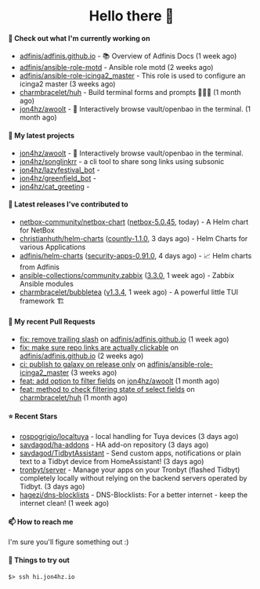 <h1 align=center>Hello there 👋</h1>

#### 👷 Check out what I'm currently working on

- [adfinis/adfinis.github.io](https://github.com/adfinis/adfinis.github.io) - 📚️ Overview of Adfinis Docs (1 week ago)
- [adfinis/ansible-role-motd](https://github.com/adfinis/ansible-role-motd) - Ansible role motd (2 weeks ago)
- [adfinis/ansible-role-icinga2_master](https://github.com/adfinis/ansible-role-icinga2_master) - This role is used to configure an icinga2 master (3 weeks ago)
- [charmbracelet/huh](https://github.com/charmbracelet/huh) - Build terminal forms and prompts 🤷🏻‍♀️ (1 month ago)
- [jon4hz/awoolt](https://github.com/jon4hz/awoolt) - 🐺 Interactively browse vault/openbao in the terminal. (1 month ago)

#### 🌱 My latest projects

- [jon4hz/awoolt](https://github.com/jon4hz/awoolt) - 🐺 Interactively browse vault/openbao in the terminal.
- [jon4hz/songlinkrr](https://github.com/jon4hz/songlinkrr) - a cli tool to share song links using subsonic
- [jon4hz/lazyfestival_bot](https://github.com/jon4hz/lazyfestival_bot) - 
- [jon4hz/greenfield_bot](https://github.com/jon4hz/greenfield_bot) - 
- [jon4hz/cat_greeting](https://github.com/jon4hz/cat_greeting) - 

#### 🔭 Latest releases I've contributed to

- [netbox-community/netbox-chart](https://github.com/netbox-community/netbox-chart) ([netbox-5.0.45](https://github.com/netbox-community/netbox-chart/releases/tag/netbox-5.0.45), today) - A Helm chart for NetBox
- [christianhuth/helm-charts](https://github.com/christianhuth/helm-charts) ([countly-1.1.0](https://github.com/christianhuth/helm-charts/releases/tag/countly-1.1.0), 3 days ago) - Helm Charts for various Applications
- [adfinis/helm-charts](https://github.com/adfinis/helm-charts) ([security-apps-0.91.0](https://github.com/adfinis/helm-charts/releases/tag/security-apps-0.91.0), 4 days ago) - 📈 Helm charts from Adfinis
- [ansible-collections/community.zabbix](https://github.com/ansible-collections/community.zabbix) ([3.3.0](https://github.com/ansible-collections/community.zabbix/releases/tag/3.3.0), 1 week ago) - Zabbix Ansible modules
- [charmbracelet/bubbletea](https://github.com/charmbracelet/bubbletea) ([v1.3.4](https://github.com/charmbracelet/bubbletea/releases/tag/v1.3.4), 1 week ago) - A powerful little TUI framework 🏗

#### 🔨 My recent Pull Requests

- [fix: remove trailing slash](https://github.com/adfinis/adfinis.github.io/pull/5) on [adfinis/adfinis.github.io](https://github.com/adfinis/adfinis.github.io) (1 week ago)
- [fix: make sure repo links are actually clickable](https://github.com/adfinis/adfinis.github.io/pull/4) on [adfinis/adfinis.github.io](https://github.com/adfinis/adfinis.github.io) (2 weeks ago)
- [ci: publish to galaxy on release only](https://github.com/adfinis/ansible-role-icinga2_master/pull/129) on [adfinis/ansible-role-icinga2_master](https://github.com/adfinis/ansible-role-icinga2_master) (3 weeks ago)
- [feat: add option to filter fields](https://github.com/jon4hz/awoolt/pull/3) on [jon4hz/awoolt](https://github.com/jon4hz/awoolt) (1 month ago)
- [feat: method to check filtering state of select fields](https://github.com/charmbracelet/huh/pull/524) on [charmbracelet/huh](https://github.com/charmbracelet/huh) (1 month ago)

#### ⭐ Recent Stars

- [rospogrigio/localtuya](https://github.com/rospogrigio/localtuya) - local handling for Tuya devices (3 days ago)
- [savdagod/ha-addons](https://github.com/savdagod/ha-addons) - HA add-on repository (3 days ago)
- [savdagod/TidbytAssistant](https://github.com/savdagod/TidbytAssistant) - Send custom apps, notifications or plain text to a Tidbyt device from HomeAssistant! (3 days ago)
- [tronbyt/server](https://github.com/tronbyt/server) - Manage your apps on your Tronbyt (flashed Tidbyt) completely locally without relying on the backend servers operated by Tidbyt. (3 days ago)
- [hagezi/dns-blocklists](https://github.com/hagezi/dns-blocklists) - DNS-Blocklists: For a better internet - keep the internet clean! (1 week ago)

#### 📫 How to reach me
I'm sure you'll figure something out :)

#### 👀 Things to try out
```
$> ssh hi.jon4hz.io
```